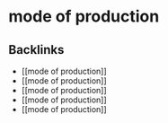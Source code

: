 # mode of production



<a id="org36e4c7a"></a>

## Backlinks

-   [[mode of production]]
-   [[mode of production]]
-   [[mode of production]]
-   [[mode of production]]
-   [[mode of production]]
